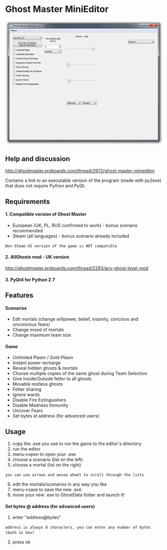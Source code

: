 # Ghost Master MiniEditor
![alt tag](https://raw.githubusercontent.com/xavomel/GM_MiniEditor/master/data/screen.PNG)

## Help and discussion
http://ghostmaster.proboards.com/thread/2972/ghost-master-minieditor

Contains a link to an executable version of the program (made with py2exe) that does not require Python and PyQt.

## Requirements
#### 1. Compatible version of Ghost Master
- European (UK, PL, RUS confirmed to work) - bonus scenario recommended
- Steam (all languages) - bonus scenario already included

`Non-Steam US version of the game is NOT compatible`

#### 2. AllGhosts mod - UK version
http://ghostmaster.proboards.com/thread/2293/any-ghost-level-mod

#### 3. PyQt4 for Python 2.7

## Features
#### Scenarios
- Edit mortals (change willpower, belief, insanity, concious and unconcious fears)
- Change mood of mortals
- Change maximum team size

#### Game
- Unlimited Plasm / Gold Plasm
- Instant power recharge
- Reveal hidden ghosts & mortals
- Choose multiple copies of the same ghost during Team Selection
- Give Inside/Outside fetter to all ghosts
- Movable restless ghosts
- Fetter sharing
- Ignore wards
- Disable Fire Extinguishers
- Disable Madness Immunity
- Uncover Fears
- Set bytes at address (for advanced users) 

## Usage
1. copy the .exe you use to run the game to the editor's directory
2. run the editor
3. menu->open to open your .exe
4. choose a scenario (list on the left)
5. choose a mortal    (list on the right)

`you can use arrows and mouse wheel to scroll through the lists`

6. edit the mortals/scenarios in any way you like
7. menu->save to save the new .exe
8. move your new .exe to GhostData folder and launch it!

#### Set bytes @ address (for advanced users)
1. enter "address@bytes"

`address is always 8 characters, you can enter any number of bytes (both in hex)`

2. press ok
